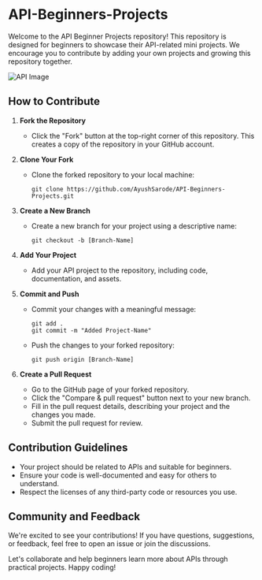 # API-Beginners-Projects

Welcome to the API Beginner Projects repository! This repository is designed for beginners to showcase their API-related mini projects. We encourage you to contribute by adding your own projects and growing this repository together.

![API Image](https://media.istockphoto.com/vectors/color-icon-vector-id1192940308?k=20&m=1192940308&s=612x612&w=0&h=PQAG0DNcXI7pkjMlLuo6opC0zU2irOmzx75gY6bBOJU=)


## How to Contribute

1. **Fork the Repository**

   - Click the "Fork" button at the top-right corner of this repository. This creates a copy of the repository in your GitHub account.

2. **Clone Your Fork**

   - Clone the forked repository to your local machine:

     ```
     git clone https://github.com/AyushSarode/API-Beginners-Projects.git
     ```

3. **Create a New Branch**

   - Create a new branch for your project using a descriptive name:

     ```
     git checkout -b [Branch-Name]
     ```

4. **Add Your Project**

   - Add your API project to the repository, including code, documentation, and assets.

5. **Commit and Push**

   - Commit your changes with a meaningful message:

     ```
     git add .
     git commit -m "Added Project-Name"
     ```

   - Push the changes to your forked repository:

     ```
     git push origin [Branch-Name]
     ```

6. **Create a Pull Request**

   - Go to the GitHub page of your forked repository.
   - Click the "Compare & pull request" button next to your new branch.
   - Fill in the pull request details, describing your project and the changes you made.
   - Submit the pull request for review.

## Contribution Guidelines

- Your project should be related to APIs and suitable for beginners.
- Ensure your code is well-documented and easy for others to understand.
- Respect the licenses of any third-party code or resources you use.

## Community and Feedback

We're excited to see your contributions! If you have questions, suggestions, or feedback, feel free to open an issue or join the discussions.

Let's collaborate and help beginners learn more about APIs through practical projects. Happy coding!
